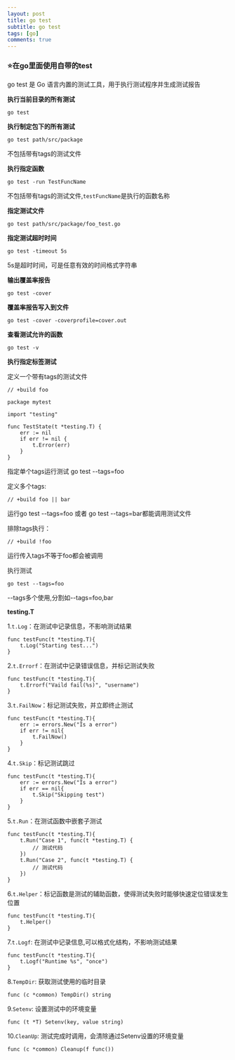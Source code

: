```yaml
---
layout: post
title: go test
subtitle: go test
tags: [go]
comments: true
---
```


### ⭐在go里面使用自带的test

go test 是 Go 语言内置的测试工具，用于执行测试程序并生成测试报告

**执行当前目录的所有测试**

```
go test
```

**执行制定包下的所有测试**
```
go test path/src/package
```
不包括带有tags的测试文件

**执行指定函数**
```
go test -run TestFuncName
```
不包括带有tags的测试文件,`testFuncName`是执行的函数名称

**指定测试文件**
```
go test path/src/package/foo_test.go
```

**指定测试超时时间**
```
go test -timeout 5s
```
5s是超时时间，可是任意有效的时间格式字符串

**输出覆盖率报告**
```
go test -cover
```

**覆盖率报告写入到文件**
```
go test -cover -coverprofile=cover.out
```

**查看测试允许的函数**
```
go test -v
```

**执行指定标签测试**

定义一个带有tags的测试文件
```
// +build foo

package mytest

import "testing"

func TestState(t *testing.T) {
	err := nil
	if err != nil {
		t.Error(err)
	}
}

```
指定单个tags运行测试 go test --tags=foo


定义多个tags:
```
// +build foo || bar
```
运行go test --tags=foo 或者 go test --tags=bar都能调用测试文件

排除tags执行：
```
// +build !foo
```
运行传入tags不等于foo都会被调用

执行测试
```
go test --tags=foo
```
--tags多个使用,分割如--tags=foo,bar

**testing.T**

1.`t.Log`：在测试中记录信息，不影响测试结果
```
func testFunc(t *testing.T){
    t.Log("Starting test...")   
}
```

2.`t.Errorf`：在测试中记录错误信息，并标记测试失败
```
func testFunc(t *testing.T){
    t.Errorf("Vaild fail(%s)", "username")
}
```

3.`t.FailNow`：标记测试失败，并立即终止测试
```
func testFunc(t *testing.T){
    err := errors.New("Is a error")
    if err != nil{
        t.FailNow()
    }
}
```

4.`t.Skip`：标记测试跳过
```
func testFunc(t *testing.T){
    err := errors.New("Is a error")
    if err == nil{
        t.Skip("Skipping test")
    }
}
```

5.`t.Run`：在测试函数中嵌套子测试
```
func testFunc(t *testing.T){
    t.Run("Case 1", func(t *testing.T) {
        // 测试代码
    })
    t.Run("Case 2", func(t *testing.T) {
        // 测试代码
    })
}
```

6.`t.Helper`：标记函数是测试的辅助函数，使得测试失败时能够快速定位错误发生位置
```
func testFunc(t *testing.T){
    t.Helper()
}
```

7.`t.Logf`: 在测试中记录信息,可以格式化结构，不影响测试结果
```
func testFunc(t *testing.T){
    t.Logf("Runtime %s", "once")
}
```

8.`TempDir`: 获取测试使用的临时目录
```
func (c *common) TempDir() string
```

9.`Setenv`: 设置测试中的环境变量
```
func (t *T) Setenv(key, value string)
```
10.`CleanUp`: 测试完成时调用，会清除通过Setenv设置的环境变量
```
func (c *common) Cleanup(f func())
```